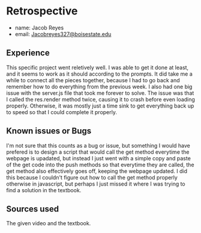 # Retrospective

- name: Jacob Reyes
- email: Jacobreyes327@boisestate.edu

## Experience

This specific project went reletively well. I was able to get it done at least, and it seems to work as it should according to the prompts. It did take me a while to connect all the pieces together, because I had to go back and remember how to do everything from the previous week. I also had one big issue with the server.js file that took me forever to solve. The issue was that I called the res.render method twice, causing it to crash before even loading properly. Otherwise, it was mostly just a time sink to get everything back up to speed so that I could complete it properly.

## Known issues or Bugs

I'm not sure that this counts as a bug or issue, but something I would have prefered is to design a script that would call the get method everytime the webpage is upadated, but instead I just went with a simple copy and paste of the get code into the push methods so that everytime they are called, the get method also effectively goes off, keeping the webpage updated. I did this because I couldn't figure out how to call the get method properly otherwise in javascript, but perhaps I just missed it where I was trying to find a solution in the textbook.

## Sources used

The given video and the textbook.
